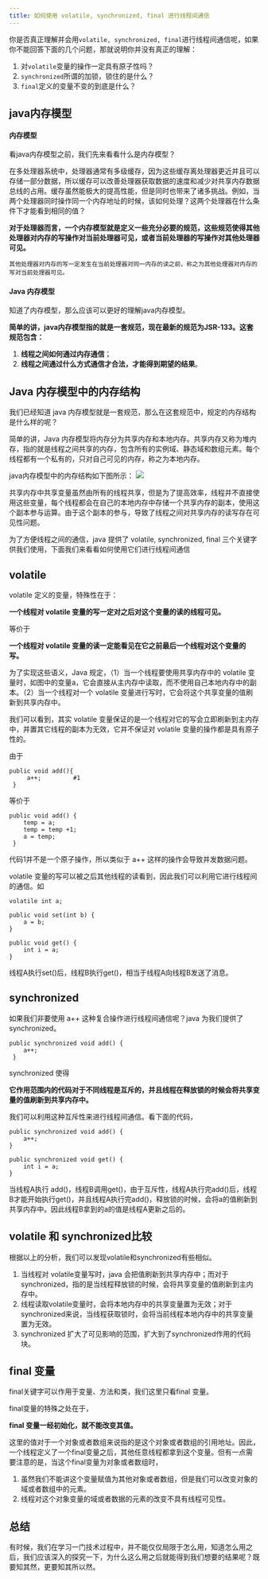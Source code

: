 ```yaml
---
title: 如何使用 volatile, synchronized, final 进行线程间通信
---
```

你是否真正理解并会用`volatile, synchronized, final`进行线程间通信呢，如果你不能回答下面的几个问题，那就说明你并没有真正的理解：

1. 对`volatile`变量的操作一定具有原子性吗？
2. `synchronized`所谓的加锁，锁住的是什么？
3. `final`定义的变量不变的到底是什么？

## java内存模型

#### 内存模型

看java内存模型之前，我们先来看看什么是内存模型？

在多处理器系统中，处理器通常有多级缓存，因为这些缓存离处理器更近并且可以存储一部分数据，所以缓存可以改善处理器获取数据的速度和减少对共享内存数据总线的占用。缓存虽然能极大的提高性能，但是同时也带来了诸多挑战。例如，当两个处理器同时操作同一个内存地址的时候，该如何处理？这两个处理器在什么条件下才能看到相同的值？

**对于处理器而言，一个内存模型就是定义一些充分必要的规范，这些规范使得其他处理器对内存的写操作对当前处理器可见，或者当前处理器的写操作对其他处理器可见。**

```
其他处理器对内存的写一定发生在当前处理器对同一内存的读之前，称之为其他处理器对内存的写对当前处理器可见。
```

#### Java 内存模型

知道了内存模型，那么应该可以更好的理解java内存模型。

**简单的讲，java内存模型指的就是一套规范，现在最新的规范为JSR-133。这套规范包含：**

1. **线程之间如何通过内存通信**；
2. **线程之间通过什么方式通信才合法，才能得到期望的结果**。

## Java 内存模型中的内存结构

我们已经知道 java 内存模型就是一套规范，那么在这套规范中，规定的内存结构是什么样的呢？

简单的讲，Java 内存模型将内存分为共享内存和本地内存。共享内存又称为堆内存，指的就是线程之间共享的内存，包含所有的实例域、静态域和数组元素。每个线程都有一个私有的，只对自己可见的内存，称之为本地内存。

java内存模型中的内存结构如下图所示： ![](https://segmentfault.com/img/bVsZsL)

共享内存中共享变量虽然由所有的线程共享，但是为了提高效率，线程并不直接使用这些变量，每个线程都会在自己的本地内存中存储一个共享内存的副本，使用这个副本参与运算。由于这个副本的参与，导致了线程之间对共享内存的读写存在可见性问题。

为了方便线程之间的通信，java 提供了 volatile, synchronized, final 三个关键字供我们使用，下面我们来看看如何使用它们进行线程间通信

## volatile

volatile 定义的变量，特殊性在于：

**一个线程对 volatile 变量的写一定对之后对这个变量的读的线程可见。**

等价于

**一个线程对 volatile 变量的读一定能看见在它之前最后一个线程对这个变量的写。**

为了实现这些语义，Java 规定，（1）当一个线程要使用共享内存中的 volatile 变量时，如图中的变量a，它会直接从主内存中读取，而不使用自己本地内存中的副本。（2）当一个线程对一个 volatile 变量进行写时，它会将这个共享变量的值刷新到共享内存中。

我们可以看到，其实 volatile 变量保证的是一个线程对它的写会立即刷新到主内存中，并置其它线程的副本为无效，它并不保证对 volatile 变量的操作都是具有原子性的。

由于

```
public void add(){
     a++;         #1
 }
```

等价于

```
public void add() {
    temp = a;        
    temp = temp +1;  
    a = temp;         
 }
```

代码1并不是一个原子操作，所以类似于 a++ 这样的操作会导致并发数据问题。

volatile 变量的写可以被之后其他线程的读看到，因此我们可以利用它进行线程间的通信。如

```
volatile int a;

public void set(int b) {
    a = b; 
}

public void get() {
    int i = a; 
}
```

线程A执行set()后，线程B执行get()，相当于线程A向线程B发送了消息。

## synchronized

如果我们非要使用 a++ 这种复合操作进行线程间通信呢？java 为我们提供了synchronized。

```
public synchronized void add() {
    a++; 
 }
```

synchronized 使得

**它作用范围内的代码对于不同线程是互斥的，并且线程在释放锁的时候会将共享变量的值刷新到共享内存中。**

我们可以利用这种互斥性来进行线程间通信。看下面的代码，

```
public synchronized void add() {
    a++; 
}

public synchronized void get() {
    int i = a; 
}
```

当线程A执行 add()，线程B调用get()，由于互斥性，线程A执行完add()后，线程B才能开始执行get()，并且线程A执行完add()，释放锁的时候，会将a的值刷新到共享内存中。因此线程B拿到的a的值是线程A更新之后的。

## volatile 和 synchronized比较

根据以上的分析，我们可以发现volatile和synchronized有些相似。

1. 当线程对 volatile变量写时，java 会把值刷新到共享内存中；而对于synchronized，指的是当线程释放锁的时候，会将共享变量的值刷新到主内存中。
2. 线程读取volatile变量时，会将本地内存中的共享变量置为无效；对于synchronized来说，当线程获取锁时，会将当前线程本地内存中的共享变量置为无效。
3. synchronized 扩大了可见影响的范围，扩大到了synchronized作用的代码块。

## final 变量

final关键字可以作用于变量、方法和类，我们这里只看final 变量。

final变量的特殊之处在于，

**final 变量一经初始化，就不能改变其值。**

这里的值对于一个对象或者数组来说指的是这个对象或者数组的引用地址。因此，一个线程定义了一个final变量之后，其他任意线程都拿到这个变量。但有一点需要注意的是，当这个final变量为对象或者数组时，

1. 虽然我们不能讲这个变量赋值为其他对象或者数组，但是我们可以改变对象的域或者数组中的元素。
2. 线程对这个对象变量的域或者数据的元素的改变不具有线程可见性。

## 总结

有时候，我们在学习一门技术过程中，并不能仅仅局限于怎么用，知道怎么用之后，我们应该深入的探究一下，为什么这么用之后就能得到我们想要的结果呢？既要知其然，更要知其所以然。

